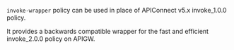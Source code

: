 `invoke-wrapper` policy can be used in place of APIConnect v5.x invoke_1.0.0 policy. 

It provides a backwards compatible wrapper for the fast and efficient invoke_2.0.0 policy on APIGW.
